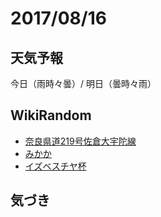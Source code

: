 # 2017/08/16

## 天気予報

今日（雨時々曇）/ 明日（曇時々雨）

## WikiRandom

* [奈良県道219号佐倉大宇陀線](https://ja.wikipedia.org/wiki/%E5%A5%88%E8%89%AF%E7%9C%8C%E9%81%93219%E5%8F%B7%E4%BD%90%E5%80%89%E5%A4%A7%E5%AE%87%E9%99%80%E7%B7%9A)
* [みかか](https://ja.wikipedia.org/wiki/%E3%81%BF%E3%81%8B%E3%81%8B)
* [イズベスチヤ杯](https://ja.wikipedia.org/wiki/%E3%82%A4%E3%82%BA%E3%83%99%E3%82%B9%E3%83%81%E3%83%A4%E6%9D%AF)

## 気づき

